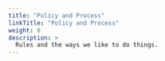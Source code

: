 ```yaml
---
title: "Policy and Process"
linkTitle: "Policy and Process"
weight: 8
description: >
  Rules and the ways we like to do things.
---
```

